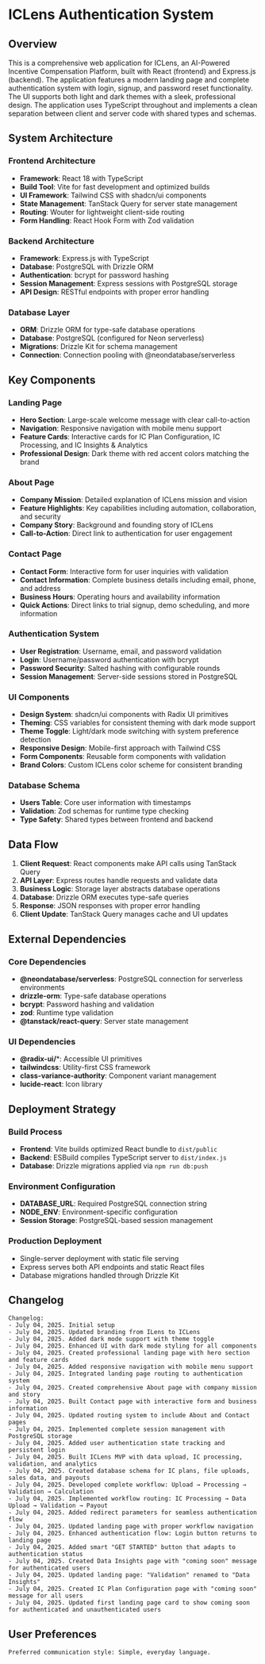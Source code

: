 # ICLens Authentication System

## Overview

This is a comprehensive web application for ICLens, an AI-Powered Incentive Compensation Platform, built with React (frontend) and Express.js (backend). The application features a modern landing page and complete authentication system with login, signup, and password reset functionality. The UI supports both light and dark themes with a sleek, professional design. The application uses TypeScript throughout and implements a clean separation between client and server code with shared types and schemas.

## System Architecture

### Frontend Architecture
- **Framework**: React 18 with TypeScript
- **Build Tool**: Vite for fast development and optimized builds
- **UI Framework**: Tailwind CSS with shadcn/ui components
- **State Management**: TanStack Query for server state management
- **Routing**: Wouter for lightweight client-side routing
- **Form Handling**: React Hook Form with Zod validation

### Backend Architecture
- **Framework**: Express.js with TypeScript
- **Database**: PostgreSQL with Drizzle ORM
- **Authentication**: bcrypt for password hashing
- **Session Management**: Express sessions with PostgreSQL storage
- **API Design**: RESTful endpoints with proper error handling

### Database Layer
- **ORM**: Drizzle ORM for type-safe database operations
- **Database**: PostgreSQL (configured for Neon serverless)
- **Migrations**: Drizzle Kit for schema management
- **Connection**: Connection pooling with @neondatabase/serverless

## Key Components

### Landing Page
- **Hero Section**: Large-scale welcome message with clear call-to-action
- **Navigation**: Responsive navigation with mobile menu support
- **Feature Cards**: Interactive cards for IC Plan Configuration, IC Processing, and IC Insights & Analytics
- **Professional Design**: Dark theme with red accent colors matching the brand

### About Page
- **Company Mission**: Detailed explanation of ICLens mission and vision
- **Feature Highlights**: Key capabilities including automation, collaboration, and security
- **Company Story**: Background and founding story of ICLens
- **Call-to-Action**: Direct link to authentication for user engagement

### Contact Page
- **Contact Form**: Interactive form for user inquiries with validation
- **Contact Information**: Complete business details including email, phone, and address
- **Business Hours**: Operating hours and availability information
- **Quick Actions**: Direct links to trial signup, demo scheduling, and more information

### Authentication System
- **User Registration**: Username, email, and password validation
- **Login**: Username/password authentication with bcrypt
- **Password Security**: Salted hashing with configurable rounds
- **Session Management**: Server-side sessions stored in PostgreSQL

### UI Components
- **Design System**: shadcn/ui components with Radix UI primitives
- **Theming**: CSS variables for consistent theming with dark mode support
- **Theme Toggle**: Light/dark mode switching with system preference detection
- **Responsive Design**: Mobile-first approach with Tailwind CSS
- **Form Components**: Reusable form components with validation
- **Brand Colors**: Custom ICLens color scheme for consistent branding

### Database Schema
- **Users Table**: Core user information with timestamps
- **Validation**: Zod schemas for runtime type checking
- **Type Safety**: Shared types between frontend and backend

## Data Flow

1. **Client Request**: React components make API calls using TanStack Query
2. **API Layer**: Express routes handle requests and validate data
3. **Business Logic**: Storage layer abstracts database operations
4. **Database**: Drizzle ORM executes type-safe queries
5. **Response**: JSON responses with proper error handling
6. **Client Update**: TanStack Query manages cache and UI updates

## External Dependencies

### Core Dependencies
- **@neondatabase/serverless**: PostgreSQL connection for serverless environments
- **drizzle-orm**: Type-safe database operations
- **bcrypt**: Password hashing and validation
- **zod**: Runtime type validation
- **@tanstack/react-query**: Server state management

### UI Dependencies
- **@radix-ui/***: Accessible UI primitives
- **tailwindcss**: Utility-first CSS framework
- **class-variance-authority**: Component variant management
- **lucide-react**: Icon library

## Deployment Strategy

### Build Process
- **Frontend**: Vite builds optimized React bundle to `dist/public`
- **Backend**: ESBuild compiles TypeScript server to `dist/index.js`
- **Database**: Drizzle migrations applied via `npm run db:push`

### Environment Configuration
- **DATABASE_URL**: Required PostgreSQL connection string
- **NODE_ENV**: Environment-specific configuration
- **Session Storage**: PostgreSQL-based session management

### Production Deployment
- Single-server deployment with static file serving
- Express serves both API endpoints and static React files
- Database migrations handled through Drizzle Kit

## Changelog

```
Changelog:
- July 04, 2025. Initial setup
- July 04, 2025. Updated branding from ILens to ICLens
- July 04, 2025. Added dark mode support with theme toggle
- July 04, 2025. Enhanced UI with dark mode styling for all components
- July 04, 2025. Created professional landing page with hero section and feature cards
- July 04, 2025. Added responsive navigation with mobile menu support
- July 04, 2025. Integrated landing page routing to authentication system
- July 04, 2025. Created comprehensive About page with company mission and story
- July 04, 2025. Built Contact page with interactive form and business information
- July 04, 2025. Updated routing system to include About and Contact pages
- July 04, 2025. Implemented complete session management with PostgreSQL storage
- July 04, 2025. Added user authentication state tracking and persistent login
- July 04, 2025. Built ICLens MVP with data upload, IC processing, validation, and analytics
- July 04, 2025. Created database schema for IC plans, file uploads, sales data, and payouts
- July 04, 2025. Developed complete workflow: Upload → Processing → Validation → Calculation
- July 04, 2025. Implemented workflow routing: IC Processing → Data Upload → Validation → Payout
- July 04, 2025. Added redirect parameters for seamless authentication flow
- July 04, 2025. Updated landing page with proper workflow navigation
- July 04, 2025. Enhanced authentication flow: Login button returns to landing page
- July 04, 2025. Added smart "GET STARTED" button that adapts to authentication status
- July 04, 2025. Created Data Insights page with "coming soon" message for authenticated users
- July 04, 2025. Updated landing page: "Validation" renamed to "Data Insights"
- July 04, 2025. Created IC Plan Configuration page with "coming soon" message for all users
- July 04, 2025. Updated first landing page card to show coming soon for authenticated and unauthenticated users
```

## User Preferences

```
Preferred communication style: Simple, everyday language.
```